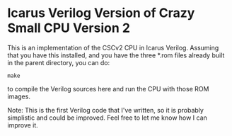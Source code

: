 # Icarus Verilog Version of Crazy Small CPU Version 2

This is an implementation of the CSCv2 CPU in Icarus Verilog. Assuming
that you have this installed, and you have the three *.rom files already
built in the parent directory, you can do:

```
make
```

to compile the Verilog sources here and run the CPU with those ROM images.

Note: This is the first Verilog code that I've written, so it is probably
simplistic and could be improved. Feel free to let me know how I can
improve it.
